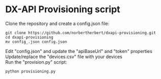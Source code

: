 # DX-API Provisioning script

Clone the repository and create a config.json file:
```
git clone https://github.com/norbertherbert/dxapi-provisioning.git
cd dxapi-provisioning
mv config_.json config.json
```
Edit "config.json" and update the "apiBaseUrl" and "token" properties  
Update/replace the "devices.csv" file with your devices  
Run the "provision.py" script: 
```
python provisioning.py
```
